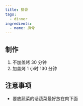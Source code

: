 ```yaml
---
title: 排骨
tags:
  - dinner
ingredients:
  - name: 排骨
---
```


## 制作

1. 不加盖烤 30 分钟
2. 加盖烤 1 小时 130 分钟

## 注意事项

- 要放蔬菜的话蔬菜最好放在肉下面
